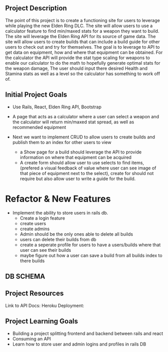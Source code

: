 ## Project Description
  The point of this project is to create a functioning site for users to leverage while playing the new Elden Ring DLC. The site will allow users to use a calculator feature to find min/maxed stats for a weapon they want to build. The site will leverage the Elden Ring API for its source of game data. The site will allow users to create builds that can include a build guide for other users to check out and try for themselves. The goal is to leverage to API to get data on equipment, how and where that equipment can be obtained. For the calculator the API will provide the stat type scaling for weapons to enable our calculator to do the math to hopefully generate optimal stats for the weapon damage, The user should input there desired Health and Stamina stats as well as a level so the calculator has something to work off of.
  
## Initial Project Goals
- Use Rails, React, Elden Ring API, Bootstrap

- A page that acts as a calculator where a user can select a weapon and the calculator will return min/maxed stat spread, as well as recommended equipment

- Next we want to implement CRUD to allow users to create builds and publish them to an index for other users to view
  - a Show page for a build should leverage the API to provide information on where that equipment can be acquired
  - A create form should allow user to use selects to find items, (prefered a visual feedback of value where user can see image of that piece of equipment next to the select), create        for should not require but also allow user to write a guide for the build.

# Refactor & New Features
- Implement the ability to store users in rails db.
  - Create a login feature
  - create users
  - create admins
  - Admin should be the only ones able to delete all builds
  - users can delete their builds from db
  - create a seperate profile for users to have a users/builds where that user can see their builds
  - maybe figure out how a user can save a build from all builds index to there builds

## DB SCHEMA

## Project Resources
  Link to API Docs:
  Heroku Deployment:

## Project Learning Goals
  - Building a project splitting frontend and backend between rails and react
  - Consuming an API
  - Learn how to store user and admin logins and profiles in rails DB
  
